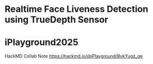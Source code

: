 # Realtime Face Liveness Detection using TrueDepth Sensor
# iPlayground2025

HackMD Collab Note
https://hackmd.io/@iPlayground/BykYugz_ge
